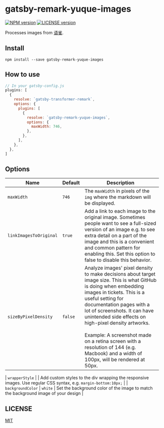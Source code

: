 # gatsby-remark-yuque-images

[![NPM version][npm-image]][npm-url]
[![LICENSE version][license-image]][license-url]

[npm-image]: https://img.shields.io/npm/v/gatsby-remark-yuque-images.svg?style=flat-square
[npm-url]: https://www.npmjs.com/package/gatsby-remark-yuque-images
[license-image]: https://img.shields.io/github/license/Raincal/gatsby-remark-yuque-images.svg?style=flat-square
[license-url]: https://github.com/Raincal/gatsby-remark-yuque-images/blob/master/LICENSE

Processes images from [语雀](https://www.yuque.com).

## Install

`npm install --save gatsby-remark-yuque-images`

## How to use

```javascript
// In your gatsby-config.js
plugins: [
  {
    resolve: `gatsby-transformer-remark`,
    options: {
      plugins: [
        {
          resolve: `gatsby-remark-yuque-images`,
          options: {
            maxWidth: 746,
          },
        },
      ],
    },
  },
]
```

## Options

| Name                   | Default | Description                                                                                                                                                                                                                                                                                                                                                                                                                              |
| ---------------------- | ------- | ---------------------------------------------------------------------------------------------------------------------------------------------------------------------------------------------------------------------------------------------------------------------------------------------------------------------------------------------------------------------------------------------------------------------------------------- |
| `maxWidth`             | `746`   | The `maxWidth` in pixels of the `img` where the markdown will be displayed.                                                                                                                                                                                                                                                                                                                                                              |
| `linkImagesToOriginal` | `true`  | Add a link to each image to the original image. Sometimes people want to see a full-sized version of an image e.g. to see extra detail on a part of the image and this is a convenient and common pattern for enabling this. Set this option to false to disable this behavior.                                                                                                                                                          |
| `sizeByPixelDensity`   | `false` | Analyze images' pixel density to make decisions about target image size. This is what GitHub is doing when embedding images in tickets. This is a useful setting for documentation pages with a lot of screenshots. It can have unintended side effects on high-pixel density artworks.<br /><br />Example: A screenshot made on a retina screen with a resolution of 144 (e.g. Macbook) and a width of 100px, will be rendered at 50px. |

| `wrapperStyle`         |         | Add custom styles to the div wrapping the responsive images. Use regular CSS syntax, e.g. `margin-bottom:10px;`                                                                                                                                                                 |
| `backgroundColor`      | `white` | Set the background color of the image to match the background image of your design                                                                                                                                                                                              |

## LICENSE

[MIT](https://github.com/Raincal/gatsby-remark-yuque-images/blob/master/LICENSE)